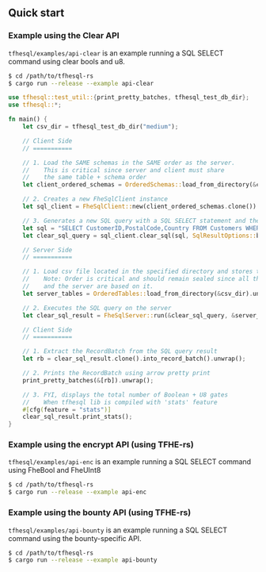 
## Quick start

### Example using the Clear API

``tfhesql/examples/api-clear`` is an example running a SQL SELECT command using clear bools and u8.

```bash
$ cd /path/to/tfhesql-rs
$ cargo run --release --example api-clear
```

```rust
use tfhesql::test_util::{print_pretty_batches, tfhesql_test_db_dir};
use tfhesql::*;

fn main() {
    let csv_dir = tfhesql_test_db_dir("medium");

    // Client Side
    // ===========

    // 1. Load the SAME schemas in the SAME order as the server.
    //    This is critical since server and client must share
    //    the same table + schema order
    let client_ordered_schemas = OrderedSchemas::load_from_directory(&csv_dir).unwrap();

    // 2. Creates a new FheSqlClient instance
    let sql_client = FheSqlClient::new(client_ordered_schemas.clone()).unwrap();

    // 3. Generates a new SQL query with a SQL SELECT statement and the default options (compress = true, format = by rows + padding).
    let sql = "SELECT CustomerID,PostalCode,Country FROM Customers WHERE Country IN ('France', 'Germany')";
    let clear_sql_query = sql_client.clear_sql(sql, SqlResultOptions::best()).unwrap();

    // Server Side
    // ===========

    // 1. Load csv file located in the specified directory and stores them into an ordered list of tables.
    //    Note: Order is critical and should remain sealed since all the masking operations between the client
    //    and the server are based on it.
    let server_tables = OrderedTables::load_from_directory(&csv_dir).unwrap();

    // 2. Executes the SQL query on the server
    let clear_sql_result = FheSqlServer::run(&clear_sql_query, &server_tables).unwrap();

    // Client Side
    // ===========

    // 1. Extract the RecordBatch from the SQL query result
    let rb = clear_sql_result.clone().into_record_batch().unwrap();

    // 2. Prints the RecordBatch using arrow pretty print
    print_pretty_batches(&[rb]).unwrap();

    // 3. FYI, displays the total number of Boolean + U8 gates
    //    When tfhesql lib is compiled with 'stats' feature
    #[cfg(feature = "stats")]
    clear_sql_result.print_stats();
}
```

### Example using the encrypt API (using TFHE-rs)

``tfhesql/examples/api-enc`` is an example running a SQL SELECT command using FheBool and FheUInt8

```bash
$ cd /path/to/tfhesql-rs
$ cargo run --release --example api-enc
```

### Example using the bounty API (using TFHE-rs)

``tfhesql/examples/api-bounty`` is an example running a SQL SELECT command using the bounty-specific API.

```bash
$ cd /path/to/tfhesql-rs
$ cargo run --release --example api-bounty
```

